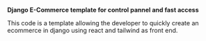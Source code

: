 **Django E-Commerce template for control pannel and fast access**

This code is a template allowing the developer to quickly create an ecommerce
in django using react and tailwind as front end. 
